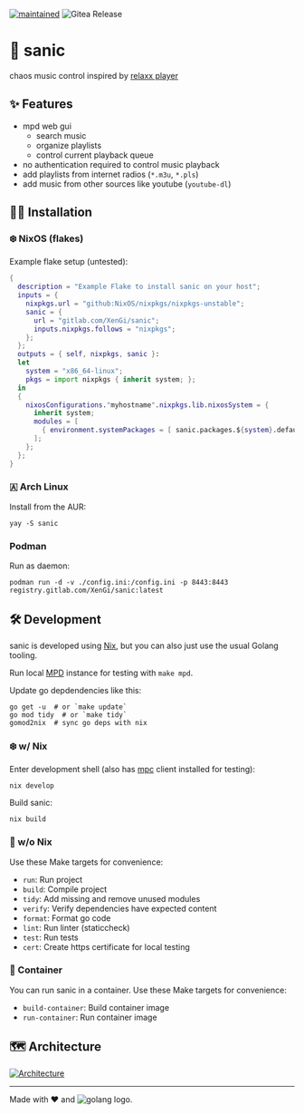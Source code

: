 [![maintained](https://img.shields.io/maintenance/yes/2024?style=flat-square)]()
![Gitea Release](https://img.shields.io/gitea/v/release/cccb/sanic?gitea_url=https%3A%2F%2Fgit.berlin.ccc.de&sort=semver&display_name=release&style=flat-square)


# 🦔 sanic

chaos music control inspired by [relaxx player][relaxx]

## ✨ Features

- mpd web gui
  - search music
  - organize playlists
  - control current playback queue
- no authentication required to control music playback
- add playlists from internet radios (`*.m3u`, `*.pls`)
- add music from other sources like youtube (`youtube-dl`)

## 👩‍💻 Installation

### ❄️ NixOS (flakes)

Example flake setup (untested):

```nix
{
  description = "Example Flake to install sanic on your host";
  inputs = {
    nixpkgs.url = "github:NixOS/nixpkgs/nixpkgs-unstable";
    sanic = {
      url = "gitlab.com/XenGi/sanic";
      inputs.nixpkgs.follows = "nixpkgs";
    };
  };
  outputs = { self, nixpkgs, sanic }:
  let
    system = "x86_64-linux";
    pkgs = import nixpkgs { inherit system; };
  in
  {
    nixosConfigurations."myhostname".nixpkgs.lib.nixosSystem = {
      inherit system;
      modules = [
        { environment.systemPackages = [ sanic.packages.${system}.default ]; }
      ];
    };
  };
}
```

### 🇦 Arch Linux

Install from the AUR:

```shell
yay -S sanic
```

### Podman

Run as daemon:

```shell
podman run -d -v ./config.ini:/config.ini -p 8443:8443 registry.gitlab.com/XenGi/sanic:latest
```

## 🛠️ Development

sanic is developed using [Nix][nix], but you can also just use the usual Golang tooling.

Run local [MPD][mpd] instance for testing with `make mpd`.

Update go depdendencies like this:

```shell
go get -u  # or `make update`
go mod tidy  # or `make tidy`
gomod2nix  # sync go deps with nix
```

### ❄️ w/ Nix

Enter development shell (also has [mpc][mpc] client installed for testing):

```shell
nix develop
```

Build sanic:

```shell
nix build
```

### 🐧 w/o Nix

Use these Make targets for convenience:

- `run`: Run project
- `build`: Compile project
- `tidy`: Add missing and remove unused modules
- `verify`: Verify dependencies have expected content
- `format`: Format go code
- `lint`: Run linter (staticcheck)
- `test`: Run tests
- `cert`: Create https certificate for local testing

### 🐳 Container

You can run sanic in a container. Use these Make targets for convenience:

- `build-container`: Build container image
- `run-container`: Run container image

## 🗺️ Architecture

[![Architecture](https://git.berlin.ccc.de/cccb/sanic/raw/branch/main/architecture.drawio.svg)](https://app.diagrams.net/?mode=git.berlin.ccc.de#Hcccb%2Fsanic%2Fmain%2Farchitecture.drawio.svg)

---

Made with ❤️ and ![golang logo][golang].

[relaxx]: http://relaxx.dirk-hoeschen.de/
[nix]: https://nixos.org/manual/nix/stable/
[golang]: https://go.dev/images/favicon-gopher.svg
[mpd]: https://musicpd.org/
[mpc]: https://www.musicpd.org/clients/mpc/
